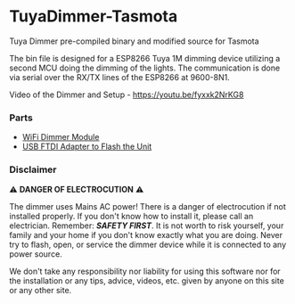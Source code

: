 # TuyaDimmer-Tasmota
Tuya Dimmer pre-compiled binary and modified source for Tasmota

The bin file is designed for a ESP8266 Tuya 1M dimming device utilizing a second MCU doing the dimming of the lights.  The communication is done via serial over the RX/TX lines of the ESP8266 at 9600-8N1.

Video of the Dimmer and Setup - https://youtu.be/fyxxk2NrKG8

### Parts
- [WiFi Dimmer Module](https://amzn.to/2zrGCou)
- [USB FTDI Adapter to Flash the Unit](https://amzn.to/2QXC5AU)



### Disclaimer
:warning: **DANGER OF ELECTROCUTION** :warning:

The dimmer uses Mains AC power!  There is a danger of electrocution if not installed properly. If you don't know how to install it, please call an electrician. Remember: _**SAFETY FIRST**_. It is not worth to risk yourself, your family and your home if you don't know exactly what you are doing. Never try to flash, open, or service the dimmer device while it is connected to any power source.

We don't take any responsibility nor liability for using this software nor for the installation or any tips, advice, videos, etc. given by anyone on this site or any other site.
